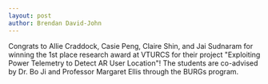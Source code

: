 ```yaml
---
layout: post
author: Brendan David-John
---
```


Congrats to Allie Craddock, Casie Peng, Claire Shin, and Jai Sudnaram for winning the 1st place research award at VTURCS for their project "Exploiting Power Telemetry to Detect AR User Location"! The students are co-advised by Dr. Bo Ji and Professor Margaret Ellis through the BURGs program.